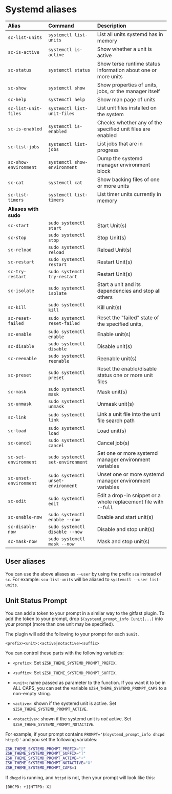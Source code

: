# Systemd aliases

| Alias                  | Command                            | Description                                                      |
| :--------------------- | :--------------------------------- | :--------------------------------------------------------------- |
| `sc-list-units`        | `systemctl list-units`             | List all units systemd has in memory                             |
| `sc-is-active`         | `systemctl is-active`              | Show whether a unit is active                                    |
| `sc-status`            | `systemctl status`                 | Show terse runtime status information about one or more units    |
| `sc-show`              | `systemctl show`                   | Show properties of units, jobs, or the manager itself            |
| `sc-help`              | `systemctl help`                   | Show man page of units                                           |
| `sc-list-unit-files`   | `systemctl list-unit-files`        | List unit files installed on the system                          |
| `sc-is-enabled`        | `systemctl is-enabled`             | Checks whether any of the specified unit files are enabled       |
| `sc-list-jobs`         | `systemctl list-jobs`              | List jobs that are in progress                                   |
| `sc-show-environment`  | `systemctl show-environment`       | Dump the systemd manager environment block                       |
| `sc-cat`               | `systemctl cat`                    | Show backing files of one or more units                          |
| `sc-list-timers`       | `systemctl list-timers`            | List timer units currently in memory                             |
| **Aliases with sudo**  |                                    |                                                                  |
| `sc-start`             | `sudo systemctl start`             | Start Unit(s)                                                    |
| `sc-stop`              | `sudo systemctl stop`              | Stop Unit(s)                                                     |
| `sc-reload`            | `sudo systemctl reload`            | Reload Unit(s)                                                   |
| `sc-restart`           | `sudo systemctl restart`           | Restart Unit(s)                                                  |
| `sc-try-restart`       | `sudo systemctl try-restart`       | Restart Unit(s)                                                  |
| `sc-isolate`           | `sudo systemctl isolate`           | Start a unit and its dependencies and stop all others            |
| `sc-kill`              | `sudo systemctl kill`              | Kill unit(s)                                                     |
| `sc-reset-failed`      | `sudo systemctl reset-failed`      | Reset the "failed" state of the specified units,                 |
| `sc-enable`            | `sudo systemctl enable`            | Enable unit(s)                                                   |
| `sc-disable`           | `sudo systemctl disable`           | Disable unit(s)                                                  |
| `sc-reenable`          | `sudo systemctl reenable`          | Reenable unit(s)                                                 |
| `sc-preset`            | `sudo systemctl preset`            | Reset the enable/disable status one or more unit files           |
| `sc-mask`              | `sudo systemctl mask`              | Mask unit(s)                                                     |
| `sc-unmask`            | `sudo systemctl unmask`            | Unmask unit(s)                                                   |
| `sc-link`              | `sudo systemctl link`              | Link a unit file into the unit file search path                  |
| `sc-load`              | `sudo systemctl load`              | Load unit(s)                                                     |
| `sc-cancel`            | `sudo systemctl cancel`            | Cancel job(s)                                                    |
| `sc-set-environment`   | `sudo systemctl set-environment`   | Set one or more systemd manager environment variables            |
| `sc-unset-environment` | `sudo systemctl unset-environment` | Unset one or more systemd manager environment variables          |
| `sc-edit`              | `sudo systemctl edit`              | Edit a drop-in snippet or a whole replacement file with `--full` |
| `sc-enable-now`        | `sudo systemctl enable --now`      | Enable and start unit(s)                                         |
| `sc-disable-now`       | `sudo systemctl disable --now`     | Disable and stop unit(s)                                         |
| `sc-mask-now`          | `sudo systemctl mask --now`        | Mask and stop unit(s)                                            |

## User aliases

You can use the above aliases as `--user` by using the prefix `scu` instead of `sc`. For example:
`scu-list-units` will be aliased to `systemctl --user list-units`.

## Unit Status Prompt

You can add a token to your prompt in a similar way to the gitfast plugin. To add the token to your
prompt, drop `$(systemd_prompt_info [unit]...)` into your prompt (more than one unit may be
specified).

The plugin will add the following to your prompt for each `$unit`.

```text
<prefix><unit>:<active|notactive><suffix>
```

You can control these parts with the following variables:

- `<prefix>`: Set `$ZSH_THEME_SYSTEMD_PROMPT_PREFIX`.

- `<suffix>`: Set `$ZSH_THEME_SYSTEMD_PROMPT_SUFFIX`.

- `<unit>`: name passed as parameter to the function. If you want it to be in ALL CAPS, you can set
  the variable `$ZSH_THEME_SYSTEMD_PROMPT_CAPS` to a non-empty string.

- `<active>`: shown if the systemd unit is active. Set `$ZSH_THEME_SYSTEMD_PROMPT_ACTIVE`.

- `<notactive>`: shown if the systemd unit is _not_ active. Set
  `$ZSH_THEME_SYSTEMD_PROMPT_NOTACTIVE`.

For example, if your prompt contains `PROMPT='$(systemd_prompt_info dhcpd httpd)'` and you set the
following variables:

```sh
ZSH_THEME_SYSTEMD_PROMPT_PREFIX="["
ZSH_THEME_SYSTEMD_PROMPT_SUFFIX="]"
ZSH_THEME_SYSTEMD_PROMPT_ACTIVE="+"
ZSH_THEME_SYSTEMD_PROMPT_NOTACTIVE="X"
ZSH_THEME_SYSTEMD_PROMPT_CAPS=1
```

If `dhcpd` is running, and `httpd` is not, then your prompt will look like this:

```text
[DHCPD: +][HTTPD: X]
```
